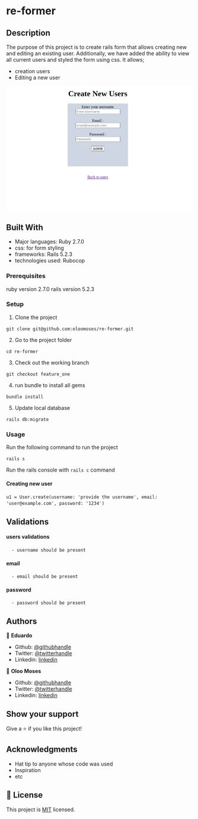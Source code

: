 # re-former

## Description
The purpose of this project is to create rails form that allows creating new and editing an existing user. Additionally, we have added the ability to view all current users and styled the form using css. 
It allows;
- creation users
- Editing a new user

![screenshot](app/assets/images/Screenshot.jpg)

## Built With
- Major languages: Ruby 2.7.0
- css: for form styling
- frameworks: Rails 5.2.3
- technologies used: Rubocop

### Prerequisites
ruby version 2.7.0
rails version 5.2.3

### Setup
1. Clone the project
```console
git clone git@github.com:oloomoses/re-former.git
```
2. Go to the project folder
```console
cd re-former
```
3. Check out the working branch
```console
git checkout feature_one
```
4. run bundle to install all gems
```console 
bundle install
```
5. Update local database
```console
rails db:migrate
```
### Usage
Run the following command to run the project
```console
rails s
```
Run the rails console with `rails c` command
#### Creating new user
  `u1 = User.create(username: 'provide the username', email: 'user@example.com', password: '1234')`

## Validations
   #### users validations
      - username should be present

   #### email 
      - email should be present

   #### password
      - password should be present  

## Authors

👤 **Eduardo**

- Github: [@githubhandle](https://github.com/eduardoreisalvarenga)
- Twitter: [@twitterhandle](https://twitter.com/eduardodosrei11)
- Linkedin: [linkedin](https://www.linkedin.com/in/eduardo-alvarenga-44204818a/)


👤 **Oloo Moses**

- Github: [@githubhandle](https://github.com/oloomoses) 
- Twitter: [@twitterhandle](https://twitter.com/olooine)
- Linkedin: [linkedin](https://www.linkedin.com/in/oloo-moses-528bb1b3/)

## Show your support

Give a ⭐️ if you like this project!

## Acknowledgments

- Hat tip to anyone whose code was used
- Inspiration
- etc

## 📝 License

This project is [MIT](lic.url) licensed.
